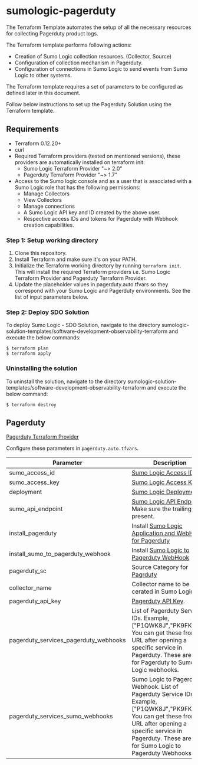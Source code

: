 # sumologic-pagerduty

The Terraform Template automates the setup of all the necessary resources for collecting Pagerduty product logs.

The Terraform template performs following actions:

* Creation of Sumo Logic collection resources. (Collector, Source)
* Configuration of collection mechanism in Pagerduty.
* Configuration of connections in Sumo Logic to send events from Sumo Logic to other systems.

The Terraform template requires a set of parameters to be configured as defined later in this document.

Follow below instructions to set up the Pagerduty Solution using the Terraform template.

## Requirements

* Terraform 0.12.20+
* curl
* Required Terraform providers (tested on mentioned versions), these providers are automatically installed on terraform init:
    * Sumo Logic Terraform Provider "~> 2.0"
    * Pagerduty Terraform Provider "~> 1.7"
* Access to the Sumo logic console and as a user that is associated with a Sumo Logic role that has the following permissions:
    * Manage Collectors
    * View Collectors
    * Manage connections
    * A Sumo Logic API key and ID created by the above user.
    * Respective access IDs and tokens for Pagerduty with Webhook creation capabilities.

### Step 1: Setup working directory

1. Clone this repository.
2. Install Terraform and make sure it's on your PATH.
3. Initialize the Terraform working directory by running `terraform init`. This will install the required Terraform providers i.e. Sumo Logic Terraform Provider and Pagerduty Terraform Provider.
4. Update the placeholder values in pagerduty.auto.tfvars so they correspond with your Sumo Logic and Pagerduty environments. See the list of input parameters below.

### Step 2: Deploy SDO Solution

To deploy Sumo Logic - SDO Solution, navigate to the directory sumologic-solution-templates/software-development-observability-terraform and execute the below commands:

```
$ terraform plan
$ terraform apply
```

### Uninstalling the solution

To uninstall the solution, navigate to the directory sumologic-solution-templates/software-development-observability-terraform and execute the below command:

```
$ terraform destroy
```

## Pagerduty

[Pagerduty Terraform Provider](https://www.terraform.io/docs/providers/pagerduty/index.html)

Configure these parameters in `pagerduty.auto.tfvars`.

| Parameter | Description | Default|
| --- | --- | --- |
| sumo_access_id            | [Sumo Logic Access ID](https://help.sumologic.com/Manage/Security/Access-Keys)  |       |
| sumo_access_key           | [Sumo Logic Access Key](https://help.sumologic.com/Manage/Security/Access-Keys) |       |
| deployment                | [Sumo Logic Deployment](https://help.sumologic.com/APIs/General-API-Information/Sumo-Logic-Endpoints-and-Firewall-Security)                                                                   | us1   |
| sumo_api_endpoint         | [Sumo Logic API Endpoint](https://help.sumologic.com/APIs/General-API-Information/Sumo-Logic-Endpoints-and-Firewall-Security). Make sure the trailing "/" is present.                    | https://api.sumologic.com/api/v1/  |
| install_pagerduty         | Install [Sumo Logic Application and WebHooks for Pagerduty](https://help.sumologic.com/07Sumo-Logic-Apps/18SAAS_and_Cloud_Apps/PagerDuty_V2)      | true  |
| install_sumo_to_pagerduty_webhook| Install [Sumo Logic to Pagerduty WebHook](https://help.sumologic.com/Manage/Connections-and-Integrations/Webhook-Connections/Webhook-Connection-for-PagerDuty) | true |
| pagerduty_sc         | Source Category for [Pagrduty](https://help.sumologic.com/07Sumo-Logic-Apps/18SAAS_and_Cloud_Apps/PagerDuty_V2)        | Pagerduty  |
| collector_name        | Collector name to be cerated in Sumo Logic | Pagerduty
| pagerduty_api_key        | [Pagerduty API Key](https://support.pagerduty.com/docs/generating-api-keys#section-generating-a-general-access-rest-api-key). ||
| pagerduty_services_pagerduty_webhooks       | List of Pagerduty Service IDs. Example, ["P1QWK8J","PK9FKW3"]. You can get these from the URL after opening a specific service in Pagerduty. These are used for Pagerduty to Sumo Logic webhooks.              ||
| pagerduty_services_sumo_webhooks | Sumo Logic to Pagerduty Webhook. List of Pagerduty Service IDs. Example, ["P1QWK8J","PK9FKW3"]. You can get these from the URL after opening a specific service in Pagerduty. These are used for Sumo Logic to Pagerduty Webhooks.|


